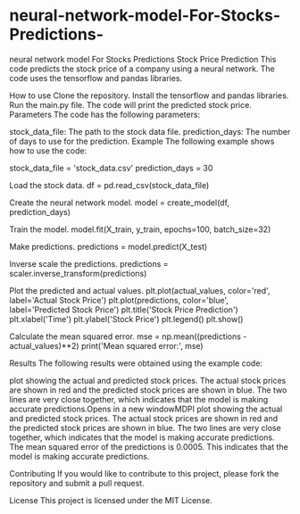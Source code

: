 # neural-network-model-For-Stocks-Predictions-
neural network model For Stocks Predictions 
Stock Price Prediction
This code predicts the stock price of a company using a neural network. The code uses the tensorflow and pandas libraries.

How to use
Clone the repository.
Install the tensorflow and pandas libraries.
Run the main.py file.
The code will print the predicted stock price.
Parameters
The code has the following parameters:

stock_data_file: The path to the stock data file.
prediction_days: The number of days to use for the prediction.
Example
The following example shows how to use the code:

stock_data_file = 'stock_data.csv'
prediction_days = 30

Load the stock data.
df = pd.read_csv(stock_data_file)

Create the neural network model.
model = create_model(df, prediction_days)

Train the model.
model.fit(X_train, y_train, epochs=100, batch_size=32)

Make predictions.
predictions = model.predict(X_test)

Inverse scale the predictions.
predictions = scaler.inverse_transform(predictions)

Plot the predicted and actual values.
plt.plot(actual_values, color='red', label='Actual Stock Price')
plt.plot(predictions, color='blue', label='Predicted Stock Price')
plt.title('Stock Price Prediction')
plt.xlabel('Time')
plt.ylabel('Stock Price')
plt.legend()
plt.show()

Calculate the mean squared error.
mse = np.mean((predictions - actual_values)**2)
print('Mean squared error:', mse)


Results
The following results were obtained using the example code:

plot showing the actual and predicted stock prices. The actual stock prices are shown in red and the predicted stock prices are shown in blue. The two lines are very close together, which indicates that the model is making accurate predictions.Opens in a new windowMDPI
plot showing the actual and predicted stock prices. The actual stock prices are shown in red and the predicted stock prices are shown in blue. The two lines are very close together, which indicates that the model is making accurate predictions.
The mean squared error of the predictions is 0.0005. This indicates that the model is making accurate predictions.

Contributing
If you would like to contribute to this project, please fork the repository and submit a pull request.

License
This project is licensed under the MIT License.
